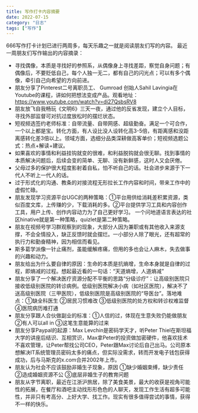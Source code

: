 ```yaml
---
title: 写作打卡内容摘要
date: 2022-07-15
category: "日志"
tags: ["写作"]
---
```

666写作打卡计划已进行两周多，每天乐趣之一就是阅读朋友们写的内容。
最近一周朋友们写作输出的内容摘录：
- 寻找偶像，本质是寻找好的参照系，从偶像身上寻找差距，察觉自身问题；有偶像后，不要贬低自己，每个人独一无二，都有自己的闪光点；可以有多个偶像，牵引自己向希望的方向前进。
- 朋友分享了Pinterest二号离职员工、 Gumroad 创始人Sahil Lavingia在Youtube的课程，讲如何把想法变成产品。观看地址：https://www.youtube.com/watch?v=di27QsbsRV8
- 朋友放飞自我畅玩《文明6》三天一夜，通过他的反省发现，建立个人目标，寻找外部监督可对抗过度放松时的摆烂状态。
- 短视频选签约老师标准：自带流量、自带网感、超级勤奋。满足一个可合作，一个以上都是宝。转化方面，有人设比没人设转化高3-5倍，有距离感和没距离感转化差3倍以上。领域方面，选细分品类深耕做高客单价；短视频选题公式：热点+解读+建议。
- 如果喜欢的事情和利益挂钩就变的很难，和利益脱钩就会很无聊。找到事情的本质解决问题后，后续会变的简单、无聊、没有新鲜感，这时人又会厌倦。
- 父母过多的保护很大程度影射着自私，怕不听自己的话。社会进步来源于下一代人不听上一代人的话。
- 过于形式化的沟通、教条的对接流程无形拉长工作内容和时间，带来工作中的虚假忙碌。
- 朋友发现学习资源平台UGC的两种策略：①平台用供给消耗差积累资源，类似百度文库，上传赚的少，下载消耗的多。②平台提供学习工具和内容创作工具，用户上传、创作内容动力为了自己更好学习。 一个问地道语言表达的社区hinative就是第一种策略，quizlet是第二种策略。
- 朋友在视频号学习群观察到的现象，大部分人因为兼职或有其他收入来源支撑，不会全情投入，缺正反馈时就会摆烂。一小部分人除了眼光，还有超常的执行力和勤奋精神，因为相信而看见。
- 斯多葛学派像一针止痛剂，虽能缓解疼痛，但用的多也会让人麻木，失去做事的兴趣和动力。
- 朋友给出为什么要自律的原因：生命的本质是抗熵增，生命本身就是自律的过程，即熵减的过程。想起最近看的一句话：“天道熵增，人道熵减”
- 朋友分享了一个解决医疗资源分配不平衡的思路“分级诊疗”：让高级别医院只接收低级别医院的转诊病例。低级别医院解决小病（如社区医院），解决不了送高级别医院（三甲医院），低级别医院是高级别医院的“导医台”。落地难点：①缺全科医生 ②居民习惯难改 ③低级别医院的处方权和转诊权难监督 ④医院病历难打通
- 朋友分享跟人合伙做副业的标准：①人信的过，体现在生意失败仍能做朋友 ②有人可以all in ③这笔生意能算的过来
- 朋友分享Paypal的起源：Max Levchin是密码学天才，听Peter Thiel在斯坦福大学的讲座后结识、互相赏识，Max拿Peter的投资做加密硬件，他喜欢技术不喜欢管理，让Peter帮找公司CEO，Peter跟Max讨论后自己出马。公司原本想解决IT系统管理员密码太多的痛点，但实际没需求，转而开发电子钱包获得成功，后与马斯克的x.com合并2002年上市。
- 朋友认为社会不应该鼓励非婚生子现象，原因 ①缺少婚姻束缚，缺少责任 ②造成婚姻资源不公 ③底层非婚生子的教育问题
- 朋友从字节离职，最近在江浙沪旅居，除了美食美景，最大的收获是视角可能性的拓展，在餐厅和酒吧主动找形形色色的人聊天，发现工作生活有超多可能性，并非只有考高分、上好大学、找工作。现实有很多值得尝试的事情，获得不一样的快乐。